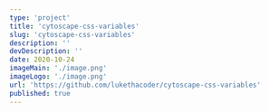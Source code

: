 ```yaml
---
type: 'project'
title: 'cytoscape-css-variables'
slug: 'cytoscape-css-variables'
description: ''
devDescription: ''
date: 2020-10-24
imageMain: './image.png'
imageLogo: './image.png'
url: 'https://github.com/lukethacoder/cytoscape-css-variables'
published: true
---
```

